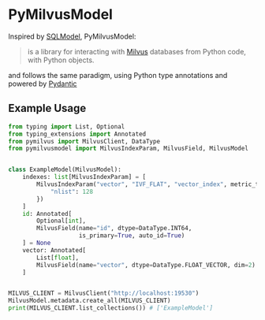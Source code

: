 # PyMilvusModel

Inspired by [SQLModel](https://sqlmodel.tiangolo.com/), PyMilvusModel:

> is a library for interacting with [Milvus](https://milvus.io/) databases from Python code, with Python objects.

and follows the same paradigm, using Python type annotations and powered by [Pydantic](https://docs.pydantic.dev/latest/)

## Example Usage

```py
from typing import List, Optional
from typing_extensions import Annotated
from pymilvus import MilvusClient, DataType
from pymilvusmodel import MilvusIndexParam, MilvusField, MilvusModel


class ExampleModel(MilvusModel):
    indexes: list[MilvusIndexParam] = [
        MilvusIndexParam("vector", "IVF_FLAT", "vector_index", metric_type="COSINE", params={
            "nlist": 128
        })
    ]
    id: Annotated[
        Optional[int],
        MilvusField(name="id", dtype=DataType.INT64,
                    is_primary=True, auto_id=True)
    ] = None
    vector: Annotated[
        List[float],
        MilvusField(name="vector", dtype=DataType.FLOAT_VECTOR, dim=2)
    ]


MILVUS_CLIENT = MilvusClient("http://localhost:19530")
MilvusModel.metadata.create_all(MILVUS_CLIENT)
print(MILVUS_CLIENT.list_collections()) # ['ExampleModel']
```
